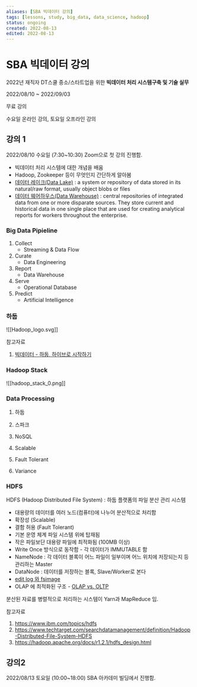 ```yaml
---
aliases: [SBA 빅데이터 강의]
tags: [lessons, study, big_data, data_science, hadoop]
status: ongoing
created: 2022-08-13
edited: 2022-08-13
---
```


# SBA 빅데이터 강의
2022년 재직자 DT스쿨
중소/스타트업을 위한 **빅데이터 처리 시스템구축 및 기술 실무**

2022/08/10 ~ 2022/09/03

무료 강의

수요일 온라인 강의, 토요일 오프라인 강의

## 강의 1
2022/08/10 수요일 (7:30~10:30) Zoom으로 첫 강의 진행함.
- 빅데이터 처리 시스템에 대한 개념을 배움
- Hadoop, Zookeeper 등이 무엇인지 간단하게 알아봄
- [데이터 레이크(Data Lake)](https://en.wikipedia.org/wiki/Data_lake) : a system or repository of data stored in its natural/raw format, usually object blobs or files
- [데이터 웨어하우스(Data Warehouse)](https://en.wikipedia.org/wiki/Data_warehouse) : central repositories of integrated data from one or more disparate sources. They store current and historical data in one single place that are used for creating analytical reports for workers throughout the enterprise.


### Big Data Pipieline
1. Collect
    - Streaming & Data Flow
2. Curate
    - Data Engineering
3. Report
    - Data Warehouse
4. Serve
    - Operational Database
5. Predict
    - Artificial Intelligence

### 하둡
![[Hadoop_logo.svg]]

참고자료
1. [빅데이터 - 하둡, 하이브로 시작하기](https://wikidocs.net/book/2203)

### Hadoop Stack
![[hadoop_stack_0.png]]

### Data Processing
1. 하둡
2. 스파크
3. NoSQL

1. Scalable
2. Fault Tolerant
3. Variance

### HDFS
HDFS (Hadoop Distributed File System) : 하둡 플랫폼의 파일 분산 관리 시스템
- 대용량의 데이터를 여러 노드(컴퓨터)에 나누어 분산적으로 처리함
- 확장성 (Scalable)
- 결함 허용 (Fault Tolerant)
- 기본 운영 체계 파일 시스템 위에 탑재됨
- 작은 파일보단 대용량 파일에 최적화됨 (100MB 이상)
- Write Once 방식으로 동작함 - 각 데이터가 IMMUTABLE 함
- NameNode : 각 데이터 블록이 어느 파일이 일부이며 어느 위치에 저장되는지 등 관리하는 Master
- DataNode : 데이터를 저장하는 블록, Slave/Worker로 본다
- [edit log 와 fsimage](https://eyeballs.tistory.com/255)
- OLAP 에 최적화된 구조 - [OLAP vs. OLTP](https://jins-dev.tistory.com/entry/%EA%B0%84%EB%9E%B5%ED%95%98%EA%B2%8C-%EC%A0%95%EB%A6%AC%ED%95%B4%EB%B3%B4%EB%8A%94-OLTP-OLAP-%EC%9D%98-%EA%B0%9C%EB%85%90)

분산된 자료를 병렬적으로 처리하는 시스템이 Yarn과 MapReduce 임.


참고자료
1. https://www.ibm.com/topics/hdfs
2. https://www.techtarget.com/searchdatamanagement/definition/Hadoop-Distributed-File-System-HDFS
3. https://hadoop.apache.org/docs/r1.2.1/hdfs_design.html

## 강의2
2022/08/13 토요일 (10:00~18:00) SBA 아카데미 빌딩에서 진행함.
